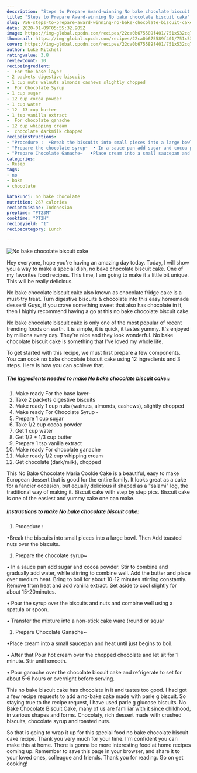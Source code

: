 ```yaml
---
description: "Steps to Prepare Award-winning No bake chocolate biscuit cake"
title: "Steps to Prepare Award-winning No bake chocolate biscuit cake"
slug: 756-steps-to-prepare-award-winning-no-bake-chocolate-biscuit-cake
date: 2020-01-09T05:55:32.905Z
image: https://img-global.cpcdn.com/recipes/22ca0b675589f401/751x532cq70/no-bake-chocolate-biscuit-cake-recipe-main-photo.jpg
thumbnail: https://img-global.cpcdn.com/recipes/22ca0b675589f401/751x532cq70/no-bake-chocolate-biscuit-cake-recipe-main-photo.jpg
cover: https://img-global.cpcdn.com/recipes/22ca0b675589f401/751x532cq70/no-bake-chocolate-biscuit-cake-recipe-main-photo.jpg
author: Luke Mitchell
ratingvalue: 3.8
reviewcount: 10
recipeingredient:
-  For the base layer
- 2 packets digestive biscuits
- 1 cup nuts walnuts almonds cashews slightly chopped
-  For Chocolate Syrup 
- 1 cup sugar
- 12 cup cocoa powder
- 1 cup water
- 12  13 cup butter
- 1 tsp vanilla extract
-  For chocolate ganache
- 12 cup whipping cream
-  chocolate darkmilk chopped
recipeinstructions:
- "Procedure :  •Break the biscuits into small pieces into a large bowl. Then Add toasted nuts over the biscuits."
- "Prepare the chocolate syrup~  • In a sauce pan add sugar and cocoa powder. Stir to combine and gradually add water, while stirring to combine well. Add the butter and place over medium heat. Bring to boil for about 10-12 minutes stirring constantly. Remove from heat and add vanilla extract. Set aside to cool slightly for about 15-20minutes.  	 • Pour the syrup over the biscuits and nuts and combine well using a spatula or spoon.  • Transfer the mixture into a non-stick cake ware (round or squar"
- "Prepare Chocolate Ganache~   •Place cream into a small saucepan and heat until just begins to boil.  • After that Pour hot cream over the chopped chocolate and let sit for 1 minute. Stir until smooth.  • Pour ganache over the chocolate biscuit cake and refrigerate to set for about 5-6 hours or overnight before serving."
categories:
- Resep
tags:
- no
- bake
- chocolate

katakunci: no bake chocolate
nutrition: 267 calories
recipecuisine: Indonesian
preptime: "PT23M"
cooktime: "PT2H"
recipeyield: "1"
recipecategory: Lunch

---
```



![No bake chocolate biscuit cake](https://img-global.cpcdn.com/recipes/22ca0b675589f401/751x532cq70/no-bake-chocolate-biscuit-cake-recipe-main-photo.jpg)

Hey everyone, hope you're having an amazing day today. Today, I will show you a way to make a special dish, no bake chocolate biscuit cake. One of my favorites food recipes. This time, I am going to make it a little bit unique. This will be really delicious.

No bake chocolate biscuit cake also known as chocolate fridge cake is a must-try treat. Turn digestive biscuits &amp; chocolate into this easy homemade dessert! Guys, if you crave something sweet that also has chocolate in it, then I highly recommend having a go at this no bake chocolate biscuit cake.

No bake chocolate biscuit cake is only one of the most popular of recent trending foods on earth. It is simple, it is quick, it tastes yummy. It's enjoyed by millions every day. They're nice and they look wonderful. No bake chocolate biscuit cake is something that I've loved my whole life.


To get started with this recipe, we must first prepare a few components. You can cook no bake chocolate biscuit cake using 12 ingredients and 3 steps. Here is how you can achieve that.

##### The ingredients needed to make No bake chocolate biscuit cake::

1. Make ready  For the base layer-
1. Take 2 packets digestive biscuits
1. Make ready 1 cup nuts (walnuts, almonds, cashews), slightly chopped
1. Make ready  For Chocolate Syrup -
1. Prepare 1 cup sugar
1. Take 1/2 cup cocoa powder
1. Get 1 cup water
1. Get 1/2 + 1/3 cup butter
1. Prepare 1 tsp vanilla extract
1. Make ready  For chocolate ganache
1. Make ready 1/2 cup whipping cream
1. Get  chocolate (dark/milk), chopped


This No Bake Chocolate Maria Cookie Cake is a beautiful, easy to make European dessert that is good for the entire family. It looks great as a cake for a fancier occasion, but equally delicious if shaped as a &#34;salami&#34; log, the traditional way of making it. Biscuit cake with step by step pics. Biscuit cake is one of the easiest and yummy cake one can make. 

##### Instructions to make No bake chocolate biscuit cake:

1. Procedure :

•Break the biscuits into small pieces into a large bowl. Then Add toasted nuts over the biscuits.
1. Prepare the chocolate syrup~

• In a sauce pan add sugar and cocoa powder. Stir to combine and gradually add water, while stirring to combine well. Add the butter and place over medium heat. Bring to boil for about 10-12 minutes stirring constantly. Remove from heat and add vanilla extract. Set aside to cool slightly for about 15-20minutes.

	
• Pour the syrup over the biscuits and nuts and combine well using a spatula or spoon.

• Transfer the mixture into a non-stick cake ware (round or squar
1. Prepare Chocolate Ganache~ 

•Place cream into a small saucepan and heat until just begins to boil.

• After that Pour hot cream over the chopped chocolate and let sit for 1 minute. Stir until smooth.

• Pour ganache over the chocolate biscuit cake and refrigerate to set for about 5-6 hours or overnight before serving.


This no bake biscuit cake has chocolate in it and tastes too good. I had got a few recipe requests to add a no-bake cake made with parle g biscuit. So staying true to the recipe request, I have used parle g glucose biscuits. No Bake Chocolate Biscuit Cake, many of us are familiar with it since childhood, in various shapes and forms. Chocolaty, rich dessert made with crushed biscuits, chocolate syrup and toasted nuts. 

So that is going to wrap it up for this special food no bake chocolate biscuit cake recipe. Thank you very much for your time. I'm confident you can make this at home. There is gonna be more interesting food at home recipes coming up. Remember to save this page in your browser, and share it to your loved ones, colleague and friends. Thank you for reading. Go on get cooking!
